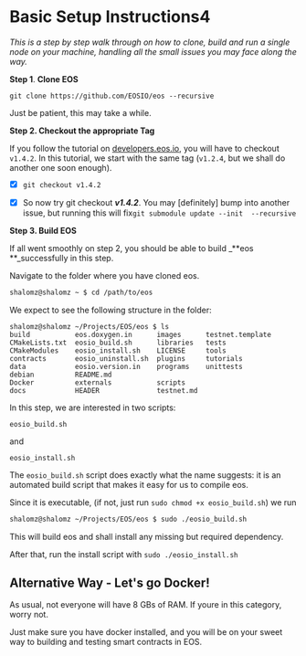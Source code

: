# Basic Setup Instructions4

_This is a step by step walk through on how to clone, build and run a single node on your machine, handling all the small issues you may face along the way._

**Step 1**. **Clone EOS**

```
git clone https://github.com/EOSIO/eos --recursive
```

Just be patient, this may take a while.

**Step 2. Checkout the appropriate Tag**

If you follow the tutorial on [developers.eos.io](https://developers.eos.io "EOSIO Developers&apos; Guide"), you will have to checkout `v1.4.2`. In this tutorial, we start with the same tag \(`v1.2.4`, but we shall do another one soon enough\).

* [x] `git checkout v1.4.2`

* [x] So now try git checkout _**v1.4.2**_. You may \[definitely\] bump into another issue, but running this will fix`git submodule update --init  --recursive`

**Step 3. Build EOS**

If all went smoothly on step 2, you should be able to build \_**eos **\_successfully in this step.

Navigate to the folder where you have cloned eos.

```bash
shalomz@shalomz ~ $ cd /path/to/eos
```

We expect to see the following structure in the folder:

```
shalomz@shalomz ~/Projects/EOS/eos $ ls
build           eos.doxygen.in      images      testnet.template
CMakeLists.txt  eosio_build.sh      libraries   tests
CMakeModules    eosio_install.sh    LICENSE     tools
contracts       eosio_uninstall.sh  plugins     tutorials
data            eosio.version.in    programs    unittests
debian          README.md
Docker          externals           scripts
docs            HEADER              testnet.md
```

In this step, we are interested in two scripts:

```
eosio_build.sh
```

and

```
eosio_install.sh
```

The `eosio_build.sh` script does exactly what the name suggests: it is an automated build script that makes it easy for us to compile eos.

Since it is executable, \(if not, just run `sudo chmod +x eosio_build.sh`\) we run

```bash
shalomz@shalomz ~/Projects/EOS/eos $ sudo ./eosio_build.sh
```

This will build eos and shall install any missing but required dependency.

After that, run the install script with `sudo ./eosio_install.sh`

## Alternative Way - Let's go Docker!

As usual, not everyone will have 8 GBs of RAM. If youre in this category, worry not.

Just make sure you have docker installed, and you will be on your sweet way to building and testing smart contracts in EOS.

